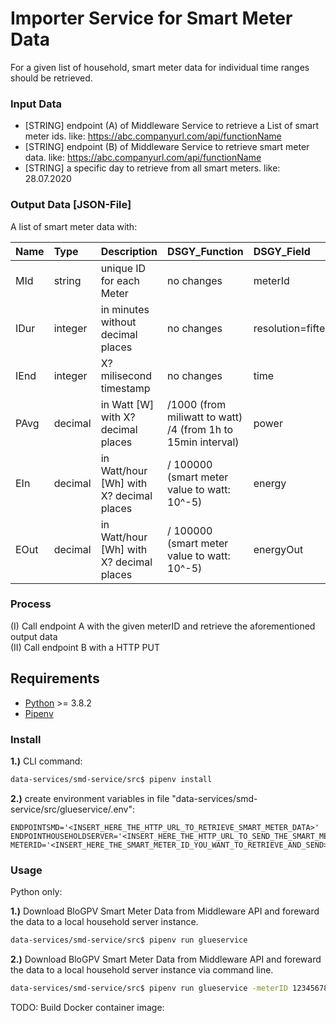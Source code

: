 # Importer Service for Smart Meter Data
For a given list of household, smart meter data for individual time ranges should be retrieved.

### Input Data
- [STRING] endpoint (A) of Middleware Service to retrieve a List of smart meter ids. like: https://abc.companyurl.com/api/functionName
- [STRING] endpoint (B) of Middleware Service to retrieve smart meter data. like: https://abc.companyurl.com/api/functionName
- [STRING] a specific day to retrieve from all smart meters. like: 28.07.2020

### Output Data [JSON-File]
A list of smart meter data with:

| Name     | Type    | Description     | DSGY_Function    | DSGY_Field     | DSGY_Location |
| :------------- | :------------- | :------------- | :------------- | :------------- | :------------- |
| MId       | string       | unique ID for each Meter       | no changes       | meterId       | Request       |
| IDur       | integer       | in minutes without decimal places       | no changes       | resolution=fifteen_minutes       | Request       |
| IEnd       | integer       | X? milisecond timestamp       | no changes       | time       | Response       |
| PAvg       | decimal       | in Watt [W] with X? decimal places       | /1000 (from miliwatt to watt) /4 (from 1h to 15min interval)       | power       | Response       |
| EIn       | decimal       | in Watt/hour [Wh] with X? decimal places       | / 100000 (smart meter value to watt: 10^-5)       | energy       | Response       |
| EOut       | decimal       | in Watt/hour [Wh] with X? decimal places       | / 100000 (smart meter value to watt: 10^-5)       | energyOut       | Response       |





### Process
(I) Call endpoint A with the given meterID and retrieve the aforementioned output data  
(II) Call endpoint B with a HTTP PUT

## Requirements

- [Python](https://www.python.org/downloads/) >= 3.8.2
- [Pipenv](https://pipenv.pypa.io/en/latest/basics/)

### Install

**1.)** CLI command:
```bash
data-services/smd-service/src$ pipenv install
```
**2.)** create environment variables in file "data-services/smd-service/src/glueservice/.env":
```
ENDPOINTSMD='<INSERT_HERE_THE_HTTP_URL_TO_RETRIEVE_SMART_METER_DATA>'
ENDPOINTHOUSEHOLDSERVER='<INSERT_HERE_THE_HTTP_URL_TO_SEND_THE_SMART_METER_DATA_TO>'
METERID='<INSERT_HERE_THE_SMART_METER_ID_YOU_WANT_TO_RETRIEVE_AND_SEND>'
```

### Usage

Python only:

**1.)** Download BloGPV Smart Meter Data from Middleware API and foreward the data to a local household server instance.

```bash
data-services/smd-service/src$ pipenv run glueservice
```

**2.)** Download BloGPV Smart Meter Data from Middleware API and foreward the data to a local household server instance via command line.

```bash
data-services/smd-service/src$ pipenv run glueservice -meterID 123456789123456789 -endpointSMD https://abc.companyurl.com/api/ -endpointHPU https://abc.companyurl.com/api/ -interval 900
```

TODO: Build Docker container image:

